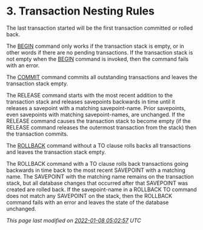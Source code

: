 # 3\. Transaction Nesting Rules


The last transaction started will be the first
transaction committed or rolled back.


The [BEGIN](lang_transaction.html) command only works if the transaction stack is empty, or
in other words if there are no pending transactions. If the transaction
stack is not empty when the [BEGIN](lang_transaction.html) command is invoked, then the command
fails with an error.


The [COMMIT](lang_transaction.html) command commits all outstanding transactions and leaves
the transaction stack empty.


The RELEASE command starts with the most recent addition to the
transaction stack and releases savepoints backwards 
in time until it releases a savepoint with a matching savepoint\-name.
Prior savepoints, even savepoints with matching savepoint\-names, are
unchanged.
If the RELEASE command causes the
transaction stack to become empty (if the RELEASE command releases the
outermost transaction from the stack) then the transaction commits.


The [ROLLBACK](lang_transaction.html) command without a TO clause rolls backs all transactions
and leaves the transaction stack empty.


The ROLLBACK command with a TO clause rolls back transactions going
backwards in time back to the most recent SAVEPOINT with a matching name.
The SAVEPOINT with the matching name remains on the transaction stack,
but all database changes that occurred after that SAVEPOINT was created
are rolled back. If the savepoint\-name in a ROLLBACK TO command does not
match any SAVEPOINT on the stack, then the ROLLBACK command fails with an
error and leaves the state of the database unchanged.


*This page last modified on [2022\-01\-08 05:02:57](https://sqlite.org/docsrc/honeypot) UTC* 


